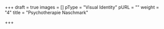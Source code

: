 +++
draft = true
images = []
pType = "Visual Identity"
pURL = ""
weight = "4"
title = "Psychotherapie Naschmark"

+++
